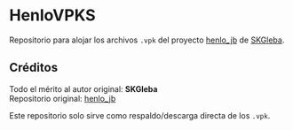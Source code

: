 # HenloVPKS

Repositorio para alojar los archivos `.vpk` del proyecto [henlo_jb](https://github.com/SKGleba/henlo_jb) de [SKGleba](https://github.com/SKGleba).

## Créditos

Todo el mérito al autor original: **SKGleba**  
Repositorio original: [henlo_jb](https://github.com/SKGleba/henlo_jb)

Este repositorio solo sirve como respaldo/descarga directa de los `.vpk`.
